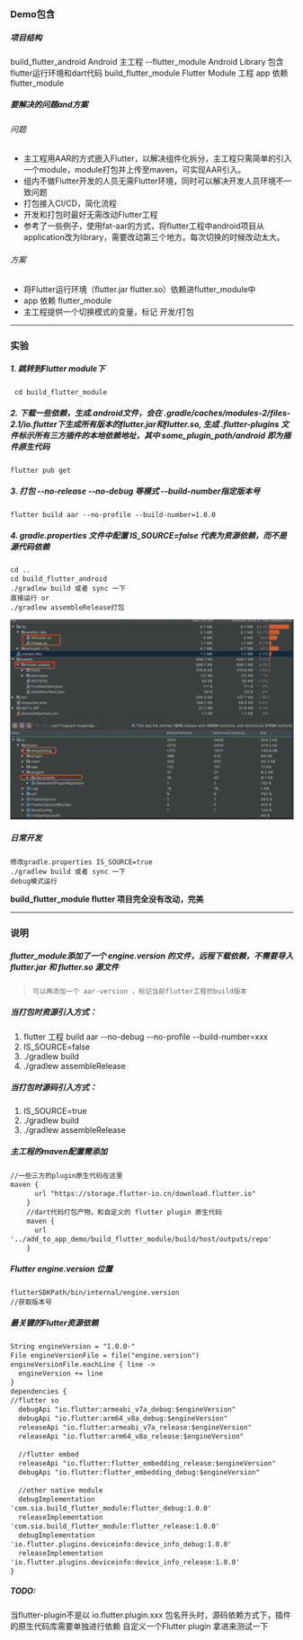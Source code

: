 ### Demo包含
##### 项目结构
   build_flutter_android Android 主工程
      --flutter_module Android Library 包含flutter运行环境和dart代码
   build_flutter_module Flutter Module 工程
   app 依赖 flutter_module
    
##### 要解决的问题and方案

###### 问题
* 主工程用AAR的方式嵌入Flutter，以解决组件化拆分，主工程只需简单的引入一个module，module打包并上传至maven，可实现AAR引入。
* 组内不做Flutter开发的人员无需Flutter环境，同时可以解决开发人员环境不一致问题
* 打包接入CI/CD，简化流程
* 开发和打包时最好无需改动Flutter工程
* 参考了一些例子，使用fat-aar的方式，将flutter工程中android项目从application改为library，需要改动第三个地方。每次切换的时候改动太大。


###### 方案
* 将Flutter运行环境（flutter.jar flutter.so）依赖进flutter_module中
* app 依赖 flutter_module
* 主工程提供一个切换模式的变量，标记 开发/打包
* * *
### 实验
##### 1. 跳转到Flutter module下
```
 cd build_flutter_module
```
##### 2. 下载一些依赖，生成.android文件，会在 .gradle/caches/modules-2/files-2.1/io.flutter下生成所有版本的flutter.jar和flutter.so, 生成 .flutter-plugins 文件标示所有三方插件的本地依赖地址，其中 some_plugin_path/android 即为插件原生代码
```
flutter pub get
```
##### 3. 打包 --no-release --no-debug 等模式 --build-number指定版本号
```
flutter build aar --no-profile --build-number=1.0.0

```
##### 4. gradle.properties 文件中配置 IS_SOURCE=false 代表为资源依赖，而不是源代码依赖
```
cd ..
cd build_flutter_android
./gradlew build 或者 sync 一下
直接运行 or
./gradlew assembleRelease打包
```
![release.apk.png](WeChat27cbe6c4a351a5a7b0069f5d7fa0ec5e.png)

##### 日常开发
```
修改gradle.properties IS_SOURCE=true
./gradlew build 或者 sync 一下
debug模式运行
```
**build_flutter_module flutter 项目完全没有改动，完美**
* * *

### 说明

##### flutter_module添加了一个 engine.version 的文件，远程下载依赖，不需要导入flutter.jar 和 flutter.so 源文件
>     可以再添加一个 aar-version ，标记当前flutter工程的build版本


##### 当打包时资源引入方式：
1. flutter 工程 build aar --no-debug --no-profile --build-number=xxx
2. IS_SOURCE=false
3. ./gradlew build
4. ./gradlew assembleRelease

##### 当打包时源码引入方式：
1. IS_SOURCE=true
2. ./gradlew build
3. ./gradlew assembleRelease

##### 主工程的maven配置需添加
```
//一些三方的plugin原生代码在这里
maven {
      url "https://storage.flutter-io.cn/download.flutter.io"
    }
    //dart代码打包产物，和自定义的 flutter plugin 原生代码
    maven {
      url '../add_to_app_demo/build_flutter_module/build/host/outputs/repo'
    }
```

##### Flutter engine.version 位置

```
flutterSDKPath/bin/internal/engine.version
//获取版本号
```

##### 最关键的Flutter资源依赖
```
String engineVersion = "1.0.0-"
File engineVersionFile = file("engine.version")
engineVersionFile.eachLine { line ->
  engineVersion += line
}
dependencies {
//flutter so
  debugApi "io.flutter:armeabi_v7a_debug:$engineVersion"
  debugApi "io.flutter:arm64_v8a_debug:$engineVersion"
  releaseApi "io.flutter:armeabi_v7a_release:$engineVersion"
  releaseApi "io.flutter:arm64_v8a_release:$engineVersion"

  //flutter embed
  releaseApi "io.flutter:flutter_embedding_release:$engineVersion"
  debugApi "io.flutter:flutter_embedding_debug:$engineVersion"

  //other native module
  debugImplementation 'com.sia.build_flutter_module:flutter_debug:1.0.0'
  releaseImplementation 'com.sia.build_flutter_module:flutter_release:1.0.0'
  debugImplementation 'io.flutter.plugins.deviceinfo:device_info_debug:1.0.0'
  releaseImplementation 'io.flutter.plugins.deviceinfo:device_info_release:1.0.0'
}
```

##### TODO:
当flutter-plugin不是以 io.flutter.plugin.xxx 包名开头时，源码依赖方式下，插件的原生代码库需要单独进行依赖
自定义一个Flutter plugin 拿进来测试一下